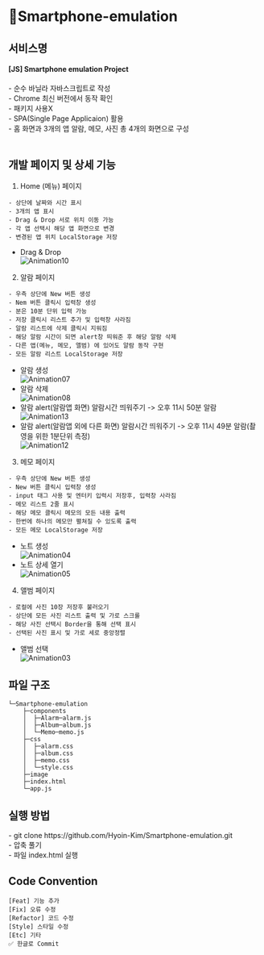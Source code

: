 # 📱Smartphone-emulation

<h2>서비스명</h2>
<h4> [JS] Smartphone emulation Project </h4>
- 순수 바닐라 자바스크립트로 작성 </br>
- Chrome 최신 버전에서 동작 확인 </br>
- 패키지 사용X </br>
- SPA(Single Page Applicaion) 활용 </br>
- 홈 화면과 3개의 앱 알람, 메모, 사진 총 4개의 화면으로 구성 </br>
</br>

<h2>개발 페이지 및 상세 기능</h2>

1. Home (메뉴) 페이지 </br>
```
- 상단에 날짜와 시간 표시
- 3개의 앱 표시
- Drag & Drop 서로 위치 이동 가능
- 각 앱 선택시 해당 앱 화면으로 변경
- 변경된 앱 위치 LocalStorage 저장 
```
- Drag & Drop </br>
![Animation10](https://user-images.githubusercontent.com/45025551/130417217-f9dca3ee-d457-4cb0-b1fa-bfd8c5f85850.gif) 


2. 알람 페이지 </br>
```
- 우측 상단에 New 버튼 생성
- Nem 버튼 클릭시 입력창 생성
- 분은 10분 단위 입력 가능
- 저장 클릭시 리스트 추가 및 입력창 사라짐
- 알람 리스트에 삭제 클릭시 지워짐
- 해당 알람 시간이 되면 alert창 띄워준 후 해당 알람 삭제
- 다른 앱(메뉴, 메모, 앨범) 에 있어도 알람 동작 구현
- 모든 알람 리스트 LocalStorage 저장
```
- 알람 생성 </br>
![Animation07](https://user-images.githubusercontent.com/45025551/130398355-cd1fcada-86f7-420a-9e30-ce2700ddf297.gif) </br>
- 알람 삭제 </br>
![Animation08](https://user-images.githubusercontent.com/45025551/130398359-cc59b5ec-0d1b-413a-aac4-a7ce753e2b26.gif) </br>
- 알람 alert(알람앱 화면) 알람시간 띄워주기 -> 오후 11시 50분 알람 </br>
![Animation13](https://user-images.githubusercontent.com/45025551/130468346-15ef23d9-c511-4105-8b92-436296734b5f.gif) </br>
- 알람 alert(알람앱 외에 다른 화면) 알람시간 띄워주기 -> 오후 11시 49분 알람(촬영을 위한 1분단위 측정) </br>
![Animation12](https://user-images.githubusercontent.com/45025551/130468311-4501a2fe-652d-417f-8cf2-47e2a872f7e1.gif) </br>




3. 메모 페이지 </br>
```
- 우측 상단에 New 버튼 생성
- New 버튼 클릭시 입력창 생성
- input 태그 사용 및 엔터키 입력시 저장후, 입력창 사라짐
- 메모 리스트 2줄 표시
- 해당 메모 클릭시 메모의 모든 내용 출력
- 한번에 하나의 메모만 펼쳐질 수 있도록 출력
- 모든 메모 LocalStorage 저장
```
- 노트 생성 </br>
![Animation04](https://user-images.githubusercontent.com/45025551/130392785-a30e25d7-6009-415b-95eb-52ac820832f6.gif) </br>
- 노트 상세 열기 </br>
![Animation05](https://user-images.githubusercontent.com/45025551/130392790-6b8209ae-0f9a-4130-80af-385a2da791b3.gif) </br>


4. 앨범 페이지 </br>
```
- 로컬에 사진 10장 저장후 불러오기
- 상단에 모든 사진 리스트 출력 및 가로 스크롤
- 해당 사진 선택시 Border을 통해 선택 표시
- 선택된 사진 표시 및 가로 세로 중앙정렬
```
- 앨범 선택 </br>
![Animation03](https://user-images.githubusercontent.com/45025551/130392863-fcf87293-c707-45cd-84b2-be56eff9908d.gif)



<h2>파일 구조</h2>

```
└─Smartphone-emulation
    ├─components
    │  ├─Alarm─alarm.js
    │  ├─Album─album.js
    │  └─Memo─memo.js
    ├─css
    │  ├─alarm.css
    │  ├─album.css
    │  ├─memo.css
    │  └─style.css
    ├─image
    ├─index.html
    └─app.js
```

<h2> 실행 방법 </h2>
- git clone https://github.com/Hyoin-Kim/Smartphone-emulation.git </br>
- 압축 풀기 </br>
- 파일 index.html 실행

<h2> Code Convention </h2>

```
[Feat] 기능 추가
[Fix] 오류 수정
[Refactor] 코드 수정
[Style] 스타일 수정
[Etc] 기타 
✅ 한글로 Commit
```
